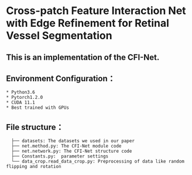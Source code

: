 # Cross-patch Feature Interaction Net with Edge Refinement for Retinal Vessel Segmentation

## This is an implementation of the CFI-Net.

## Environment Configuration：

```
* Python3.6
* Pytorch1.2.0
* CUDA 11.1
* Best trained with GPUs
```

## File structure：

```
  ├── datasets: The datasets we used in our paper
  ├── net.method.py: The CFI-Net module code
  ├── net.network.py: The CFI-Net structure code
  ├── Constants.py:  parameter settings
  └── data_crop.read_data_crop.py: Preprocessing of data like random flipping and rotation
```
